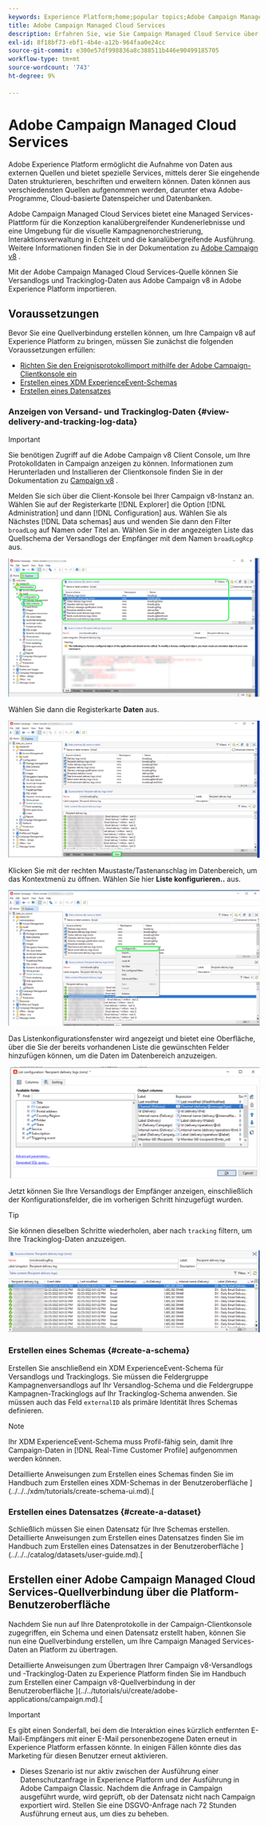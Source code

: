 ```yaml
---
keywords: Experience Platform;home;popular topics;Adobe Campaign Managed Cloud Services;campaign;campaign managed services
title: Adobe Campaign Managed Cloud Services
description: Erfahren Sie, wie Sie Campaign Managed Cloud Service über die Benutzeroberfläche mit Platform verbinden.
exl-id: 8f18bf73-ebf1-4b4e-a12b-964faa0e24cc
source-git-commit: e300e57df998836a8c388511b446e90499185705
workflow-type: tm+mt
source-wordcount: '743'
ht-degree: 9%

---
```


# Adobe Campaign Managed Cloud Services

Adobe Experience Platform ermöglicht die Aufnahme von Daten aus externen Quellen und bietet spezielle Services, mittels derer Sie eingehende Daten strukturieren, beschriften und erweitern können. Daten können aus verschiedensten Quellen aufgenommen werden, darunter etwa Adobe-Programme, Cloud-basierte Datenspeicher und Datenbanken.

Adobe Campaign Managed Cloud Services bietet eine Managed Services-Plattform für die Konzeption kanalübergreifender Kundenerlebnisse und eine Umgebung für die visuelle Kampagnenorchestrierung, Interaktionsverwaltung in Echtzeit und die kanalübergreifende Ausführung. Weitere Informationen finden Sie in der Dokumentation zu [Adobe Campaign v8](https://experienceleague.adobe.com/docs/campaign/campaign-v8/campaign-home.html?lang=de) .

Mit der Adobe Campaign Managed Cloud Services-Quelle können Sie Versandlogs und Trackinglog-Daten aus Adobe Campaign v8 in Adobe Experience Platform importieren.

## Voraussetzungen

Bevor Sie eine Quellverbindung erstellen können, um Ihre Campaign v8 auf Experience Platform zu bringen, müssen Sie zunächst die folgenden Voraussetzungen erfüllen:

* [Richten Sie den Ereignisprotokollimport mithilfe der Adobe Campaign-Clientkonsole ein](#view-delivery-and-tracking-log-data)
* [Erstellen eines XDM ExperienceEvent-Schemas](#create-a-schema)
* [Erstellen eines Datensatzes](#create-a-dataset)

### Anzeigen von Versand- und Trackinglog-Daten {#view-delivery-and-tracking-log-data}

>[!IMPORTANT]
>
>Sie benötigen Zugriff auf die Adobe Campaign v8 Client Console, um Ihre Protokolldaten in Campaign anzeigen zu können. Informationen zum Herunterladen und Installieren der Clientkonsole finden Sie in der Dokumentation zu [Campaign v8](https://experienceleague.adobe.com/docs/campaign/campaign-v8/deploy/connect.html) .

Melden Sie sich über die Client-Konsole bei Ihrer Campaign v8-Instanz an. Wählen Sie auf der Registerkarte [!DNL Explorer] die Option [!DNL Administration] und dann [!DNL Configuration] aus. Wählen Sie als Nächstes [!DNL Data schemas] aus und wenden Sie dann den Filter `broadLog` auf Namen oder Titel an. Wählen Sie in der angezeigten Liste das Quellschema der Versandlogs der Empfänger mit dem Namen `broadLogRcp` aus.

![Die Adobe Campaign v8-Clientkonsole mit ausgewählter Registerkarte &quot;Explorer&quot;, die erweiterten Knoten Administration, Konfiguration und Datenschemata sowie der Filtersatz &quot;broad&quot;(breit).](./images/campaign/explorer.png)

Wählen Sie dann die Registerkarte **Daten** aus.

![Die Adobe Campaign v8-Clientkonsole mit ausgewählter Registerkarte &quot;Daten&quot;.](./images/campaign/data.png)

Klicken Sie mit der rechten Maustaste/Tastenanschlag im Datenbereich, um das Kontextmenü zu öffnen. Wählen Sie hier **Liste konfigurieren..** aus.

![Die Adobe Campaign v8-Clientkonsole mit geöffnetem Kontextmenü und aktivierter Option Liste konfigurieren.](./images/campaign/configure.png)

Das Listenkonfigurationsfenster wird angezeigt und bietet eine Oberfläche, über die Sie der bereits vorhandenen Liste die gewünschten Felder hinzufügen können, um die Daten im Datenbereich anzuzeigen.

![Eine Liste der Konfigurationen für die Versandlogs der Empfänger, die zur Ansicht hinzugefügt werden können.](./images/campaign/list-configuration.png)

Jetzt können Sie Ihre Versandlogs der Empfänger anzeigen, einschließlich der Konfigurationsfelder, die im vorherigen Schritt hinzugefügt wurden.

>[!TIP]
>
>Sie können dieselben Schritte wiederholen, aber nach `tracking` filtern, um Ihre Trackinglog-Daten anzuzeigen.

![Die Versandlogs der Empfänger wurden mit Informationen zu Name, Kanal des Versands, internem Versandnamen und Titel der letzten Änderung angezeigt.](./images/campaign/recipient-delivery-logs.png)

### Erstellen eines Schemas {#create-a-schema}

Erstellen Sie anschließend ein XDM ExperienceEvent-Schema für Versandlogs und Trackinglogs. Sie müssen die Feldergruppe Kampagnenversandlogs auf Ihr Versandlog-Schema und die Feldergruppe Kampagnen-Trackinglogs auf Ihr Trackinglog-Schema anwenden. Sie müssen auch das Feld `externalID` als primäre Identität Ihres Schemas definieren.

>[!NOTE]
>
>Ihr XDM ExperienceEvent-Schema muss Profil-fähig sein, damit Ihre Campaign-Daten in [!DNL Real-Time Customer Profile] aufgenommen werden können.

Detaillierte Anweisungen zum Erstellen eines Schemas finden Sie im Handbuch zum Erstellen eines XDM-Schemas in der Benutzeroberfläche ](../../../xdm/tutorials/create-schema-ui.md).[

### Erstellen eines Datensatzes {#create-a-dataset}

Schließlich müssen Sie einen Datensatz für Ihre Schemas erstellen. Detaillierte Anweisungen zum Erstellen eines Datensatzes finden Sie im Handbuch zum Erstellen eines Datensatzes in der Benutzeroberfläche ](../../../catalog/datasets/user-guide.md).[

## Erstellen einer Adobe Campaign Managed Cloud Services-Quellverbindung über die Platform-Benutzeroberfläche

Nachdem Sie nun auf Ihre Datenprotokolle in der Campaign-Clientkonsole zugegriffen, ein Schema und einen Datensatz erstellt haben, können Sie nun eine Quellverbindung erstellen, um Ihre Campaign Managed Services-Daten an Platform zu übertragen.

Detaillierte Anweisungen zum Übertragen Ihrer Campaign v8-Versandlogs und -Trackinglog-Daten zu Experience Platform finden Sie im Handbuch zum Erstellen einer Campaign v8-Quellverbindung in der Benutzeroberfläche ](../../tutorials/ui/create/adobe-applications/campaign.md).[

>[!IMPORTANT]
>
>Es gibt einen Sonderfall, bei dem die Interaktion eines kürzlich entfernten E-Mail-Empfängers mit einer E-Mail personenbezogene Daten erneut in Experience Platform erfassen könnte. In einigen Fällen könnte dies das Marketing für diesen Benutzer erneut aktivieren.
>
>* Dieses Szenario ist nur aktiv zwischen der Ausführung einer Datenschutzanfrage in Experience Platform und der Ausführung in Adobe Campaign Classic. Nachdem die Anfrage in Campaign ausgeführt wurde, wird geprüft, ob der Datensatz nicht nach Campaign exportiert wird. Stellen Sie eine DSGVO-Anfrage nach 72 Stunden Ausführung erneut aus, um dies zu beheben.